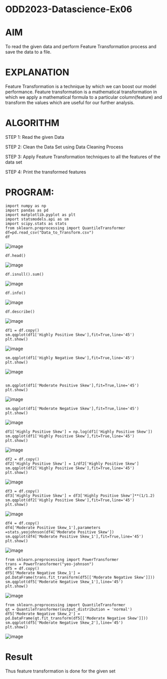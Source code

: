 # ODD2023-Datascience-Ex06
# AIM
To read the given data and perform Feature Transformation process and save the data to a file.

# EXPLANATION
Feature Transformation is a technique by which we can boost our model performance. Feature transformation is a mathematical transformation in which we apply a mathematical formula to a particular column(feature) and transform the values which are useful for our further analysis.

# ALGORITHM
STEP 1: Read the given Data

STEP 2: Clean the Data Set using Data Cleaning Process

STEP 3: Apply Feature Transformation techniques to all the features of the data set

STEP 4: Print the transformed features

# PROGRAM:
```
import numpy as np
import pandas as pd
import matplotlib.pyplot as plt
import statsmodels.api as sm
import scipy.stats as stats
from sklearn.preprocessing import QuantileTransformer
df=pd.read_csv("Data_to_Transform.csv")
df
```
![image](https://github.com/Sathya-006/ODD2023-Datascience-Ex06/assets/121661327/d60ea735-f1d2-444c-b727-7c53103e6fa6)
```
df.head()
```
![image](https://github.com/Sathya-006/ODD2023-Datascience-Ex06/assets/121661327/ce7dbbf5-d420-499d-960f-413c3f5119e5)
```
df.isnull().sum()
```
![image](https://github.com/Sathya-006/ODD2023-Datascience-Ex06/assets/121661327/c0e0bf3d-d6d9-4ddd-a64f-49a23fb9271d)
```
df.info()
```
![image](https://github.com/Sathya-006/ODD2023-Datascience-Ex06/assets/121661327/85546518-22cf-4f30-aa9b-015348664a6a)
```
df.describe()
```
![image](https://github.com/Sathya-006/ODD2023-Datascience-Ex06/assets/121661327/33c3221f-d83b-4899-80cd-323d4ce73a80)
```
df1 = df.copy()
sm.qqplot(df1['Highly Positive Skew'],fit=True,line='45')
plt.show()
```
![image](https://github.com/Sathya-006/ODD2023-Datascience-Ex06/assets/121661327/d05e4ed0-d7a3-45a3-88f2-9b1925b066d5)
```
sm.qqplot(df1['Highly Negative Skew'],fit=True,line='45')
plt.show()
```
![image](https://github.com/Sathya-006/ODD2023-Datascience-Ex06/assets/121661327/d3a32a49-dc4b-4106-87ab-6592e39025bb)
```

sm.qqplot(df1['Moderate Positive Skew'],fit=True,line='45')
plt.show()
```
![image](https://github.com/Sathya-006/ODD2023-Datascience-Ex06/assets/121661327/7e892b23-99b4-469c-b2e5-dcc724274eb5)
```
sm.qqplot(df1['Moderate Negative Skew'],fit=True,line='45')
plt.show()
```
![image](https://github.com/Sathya-006/ODD2023-Datascience-Ex06/assets/121661327/079582d5-86bf-4367-896a-a0237a45b744)
```
df1['Highly Positive Skew'] = np.log(df1['Highly Positive Skew'])
sm.qqplot(df1['Highly Positive Skew'],fit=True,line='45')
plt.show()
```
![image](https://github.com/Sathya-006/ODD2023-Datascience-Ex06/assets/121661327/f0488283-9c24-4793-8196-bd3ce99e03c3)
```
df2 = df.copy()
df2['Highly Positive Skew'] = 1/df2['Highly Positive Skew']
sm.qqplot(df2['Highly Positive Skew'],fit=True,line='45')
plt.show()
```
![image](https://github.com/Sathya-006/ODD2023-Datascience-Ex06/assets/121661327/f417620a-a538-404a-9f3f-06296b83d9fa)
```
df3 = df.copy()
df3['Highly Positive Skew'] = df3['Highly Positive Skew']**(1/1.2)
sm.qqplot(df2['Highly Positive Skew'],fit=True,line='45')
plt.show()
```
![image](https://github.com/Sathya-006/ODD2023-Datascience-Ex06/assets/121661327/47c9e84e-cf93-4f58-a668-ad811bf82a7b)
```
df4 = df.copy()
df4['Moderate Positive Skew_1'],parameters =stats.yeojohnson(df4['Moderate Positive Skew'])
sm.qqplot(df4['Moderate Positive Skew_1'],fit=True,line='45')
plt.show()
```
![image](https://github.com/Sathya-006/ODD2023-Datascience-Ex06/assets/121661327/bc427812-c54d-4d61-b8aa-c1c2092f7e9a)
```
from sklearn.preprocessing import PowerTransformer
trans = PowerTransformer("yeo-johnson")
df5 = df.copy()
df5['Moderate Negative Skew_1'] = pd.DataFrame(trans.fit_transform(df5[['Moderate Negative Skew']]))
sm.qqplot(df5['Moderate Negative Skew_1'],line='45')
plt.show()
```
![image](https://github.com/Sathya-006/ODD2023-Datascience-Ex06/assets/121661327/5b5af673-a9af-4976-8709-8726f960278f)
```
from sklearn.preprocessing import QuantileTransformer
qt = QuantileTransformer(output_distribution = 'normal')
df5['Moderate Negative Skew_2'] = pd.DataFrame(qt.fit_transform(df5[['Moderate Negative Skew']]))
sm.qqplot(df5['Moderate Negative Skew_2'],line='45')
plt.show()
```
![image](https://github.com/Sathya-006/ODD2023-Datascience-Ex06/assets/121661327/d5dee3f6-adbc-48d4-a0af-242bb8ec3404)

# Result
Thus feature transformation is done for the given set
